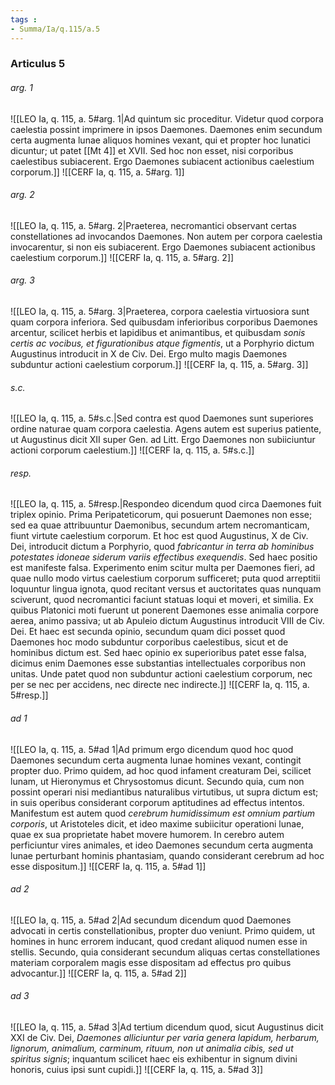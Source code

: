 ```yaml
---
tags : 
- Summa/Ia/q.115/a.5
---
```


### Articulus 5

###### arg. 1
![[LEO Ia, q. 115, a. 5#arg. 1|Ad quintum sic proceditur. Videtur quod corpora caelestia possint imprimere in ipsos Daemones. Daemones enim secundum certa augmenta lunae aliquos homines vexant, qui et propter hoc lunatici dicuntur; ut patet [[Mt 4]] et XVII. Sed hoc non esset, nisi corporibus caelestibus subiacerent. Ergo Daemones subiacent actionibus caelestium corporum.]]
![[CERF Ia, q. 115, a. 5#arg. 1]]

###### arg. 2
![[LEO Ia, q. 115, a. 5#arg. 2|Praeterea, necromantici observant certas constellationes ad invocandos Daemones. Non autem per corpora caelestia invocarentur, si non eis subiacerent. Ergo Daemones subiacent actionibus caelestium corporum.]]
![[CERF Ia, q. 115, a. 5#arg. 2]]

###### arg. 3
![[LEO Ia, q. 115, a. 5#arg. 3|Praeterea, corpora caelestia virtuosiora sunt quam corpora inferiora. Sed quibusdam inferioribus corporibus Daemones arcentur, scilicet herbis et lapidibus et animantibus, et quibusdam *sonis certis ac vocibus, et figurationibus atque figmentis*, ut a Porphyrio dictum Augustinus introducit in X de Civ. Dei. Ergo multo magis Daemones subduntur actioni caelestium corporum.]]
![[CERF Ia, q. 115, a. 5#arg. 3]]

###### s.c.
![[LEO Ia, q. 115, a. 5#s.c.|Sed contra est quod Daemones sunt superiores ordine naturae quam corpora caelestia. Agens autem est superius patiente, ut Augustinus dicit XII super Gen. ad Litt. Ergo Daemones non subiiciuntur actioni corporum caelestium.]]
![[CERF Ia, q. 115, a. 5#s.c.]]

###### resp.
![[LEO Ia, q. 115, a. 5#resp.|Respondeo dicendum quod circa Daemones fuit triplex opinio. Prima Peripateticorum, qui posuerunt Daemones non esse; sed ea quae attribuuntur Daemonibus, secundum artem necromanticam, fiunt virtute caelestium corporum. Et hoc est quod Augustinus, X de Civ. Dei, introducit dictum a Porphyrio, quod *fabricantur in terra ab hominibus potestates idoneae siderum variis effectibus exequendis*. Sed haec positio est manifeste falsa. Experimento enim scitur multa per Daemones fieri, ad quae nullo modo virtus caelestium corporum sufficeret; puta quod arreptitii loquuntur lingua ignota, quod recitant versus et auctoritates quas nunquam sciverunt, quod necromantici faciunt statuas loqui et moveri, et similia. Ex quibus Platonici moti fuerunt ut ponerent Daemones esse animalia corpore aerea, animo passiva; ut ab Apuleio dictum Augustinus introducit VIII de Civ. Dei. Et haec est secunda opinio, secundum quam dici posset quod Daemones hoc modo subduntur corporibus caelestibus, sicut et de hominibus dictum est. Sed haec opinio ex superioribus patet esse falsa, dicimus enim Daemones esse substantias intellectuales corporibus non unitas. Unde patet quod non subduntur actioni caelestium corporum, nec per se nec per accidens, nec directe nec indirecte.]]
![[CERF Ia, q. 115, a. 5#resp.]]

###### ad 1
![[LEO Ia, q. 115, a. 5#ad 1|Ad primum ergo dicendum quod hoc quod Daemones secundum certa augmenta lunae homines vexant, contingit propter duo. Primo quidem, ad hoc quod infament creaturam Dei, scilicet lunam, ut Hieronymus et Chrysostomus dicunt. Secundo quia, cum non possint operari nisi mediantibus naturalibus virtutibus, ut supra dictum est; in suis operibus considerant corporum aptitudines ad effectus intentos. Manifestum est autem quod *cerebrum humidissimum est omnium partium corporis*, ut Aristoteles dicit, et ideo maxime subiicitur operationi lunae, quae ex sua proprietate habet movere humorem. In cerebro autem perficiuntur vires animales, et ideo Daemones secundum certa augmenta lunae perturbant hominis phantasiam, quando considerant cerebrum ad hoc esse dispositum.]]
![[CERF Ia, q. 115, a. 5#ad 1]]

###### ad 2
![[LEO Ia, q. 115, a. 5#ad 2|Ad secundum dicendum quod Daemones advocati in certis constellationibus, propter duo veniunt. Primo quidem, ut homines in hunc errorem inducant, quod credant aliquod numen esse in stellis. Secundo, quia considerant secundum aliquas certas constellationes materiam corporalem magis esse dispositam ad effectus pro quibus advocantur.]]
![[CERF Ia, q. 115, a. 5#ad 2]]

###### ad 3
![[LEO Ia, q. 115, a. 5#ad 3|Ad tertium dicendum quod, sicut Augustinus dicit XXI de Civ. Dei, *Daemones alliciuntur per varia genera lapidum, herbarum, lignorum, animalium, carminum, rituum, non ut animalia cibis, sed ut spiritus signis*; inquantum scilicet haec eis exhibentur in signum divini honoris, cuius ipsi sunt cupidi.]]
![[CERF Ia, q. 115, a. 5#ad 3]]

